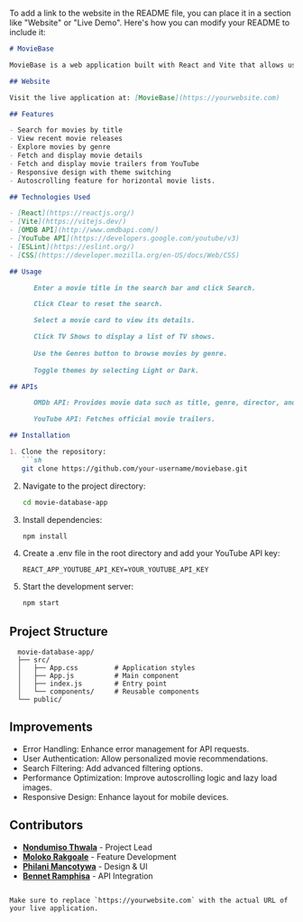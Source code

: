 To add a link to the website in the README file, you can place it in a section like "Website" or "Live Demo". Here's how you can modify your README to include it:

```markdown
# MovieBase

MovieBase is a web application built with React and Vite that allows users to search for movies, view recent releases, and explore movies by genre. The application leverages the OMDB API to fetch movie data and the YouTube API to fetch movie trailers.

## Website

Visit the live application at: [MovieBase](https://yourwebsite.com)

## Features

- Search for movies by title
- View recent movie releases
- Explore movies by genre
- Fetch and display movie details
- Fetch and display movie trailers from YouTube
- Responsive design with theme switching
- Autoscrolling feature for horizontal movie lists.

## Technologies Used

- [React](https://reactjs.org/)
- [Vite](https://vitejs.dev/)
- [OMDB API](http://www.omdbapi.com/)
- [YouTube API](https://developers.google.com/youtube/v3)
- [ESLint](https://eslint.org/)
- [CSS](https://developer.mozilla.org/en-US/docs/Web/CSS)

## Usage

      Enter a movie title in the search bar and click Search.

      Click Clear to reset the search.

      Select a movie card to view its details.

      Click TV Shows to display a list of TV shows.
         
      Use the Genres button to browse movies by genre.
         
      Toggle themes by selecting Light or Dark.

## APIs

      OMDb API: Provides movie data such as title, genre, director, and plot.

      YouTube API: Fetches official movie trailers.

## Installation

1. Clone the repository:
   ```sh
   git clone https://github.com/your-username/moviebase.git
   ```

2. Navigate to the project directory:
   ```sh
   cd movie-database-app
   ```

3. Install dependencies:
   ```sh
   npm install
   ```

4. Create a .env file in the root directory and add your YouTube API key:
   ```env
   REACT_APP_YOUTUBE_API_KEY=YOUR_YOUTUBE_API_KEY
   ```

5. Start the development server:
   ```sh
   npm start
   ```

## Project Structure

      movie-database-app/
      ├── src/
      │   ├── App.css         # Application styles
      │   ├── App.js          # Main component
      │   ├── index.js        # Entry point
      │   └── components/     # Reusable components
      └── public/

## Improvements

- Error Handling: Enhance error management for API requests.
- User Authentication: Allow personalized movie recommendations.
- Search Filtering: Add advanced filtering options.
- Performance Optimization: Improve autoscrolling logic and lazy load images.
- Responsive Design: Enhance layout for mobile devices.

## Contributors

- **[Nondumiso Thwala](https://github.com/Nondumiso98)** - Project Lead
- **[Moloko Rakgoale](https://github.com/Moloko-DevOps95)** - Feature Development
- **[Philani Mancotywa](https://github.com/PhilaniMant)** - Design & UI
- **[Bennet Ramphisa](https://github.com/Bennet09)** - API Integration
```

Make sure to replace `https://yourwebsite.com` with the actual URL of your live application.
